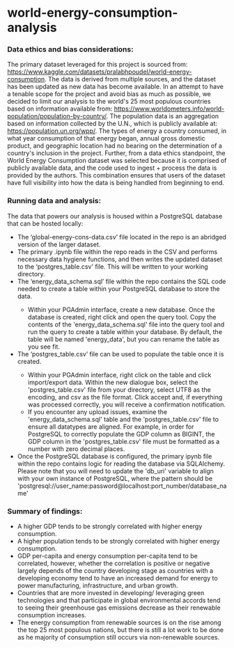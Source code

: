 # world-energy-consumption-analysis

<h3>Data ethics and bias considerations:</h3>

The primary dataset leveraged for this project is sourced from: https://www.kaggle.com/datasets/pralabhpoudel/world-energy-consumption. The data is derived from multiple sources, and the dataset has been updated as new data has become available. In an attempt to have a tenable scope for the project and avoid bias as much as possible, we decided to limit our analysis to the world's 25 most populous countries based on information available from: https://www.worldometers.info/world-population/population-by-country/. The population data is an aggregation based on information collected by the U.N., which is publicly available at: https://population.un.org/wpp/. The types of energy a country consumed, in what year consumption of that energy began, annual gross domestic product, and geographic location had no bearing on the determination of a country's inclusion in the project. Further, from a data ethics standpoint, the World Energy Consumption dataset was selected because it is comprised of publicly available data, and the code used to ingest + process the data is provided by the authors. This combination ensures that users of the dataset have full visibility into how the data is being handled from beginning to end. 

<h3>Running data and analysis:</h3>

The data that powers our analysis is housed within a PostgreSQL database that can be hosted locally:
<ul>
  <li>The ‘global-energy-cons-data.csv’ file located in the repo is an abridged version of the larger dataset.</li>
  <li>The primary .ipynb file within the repo reads in the CSV and performs necessary data hygiene functions, and then writes the updated dataset to the ‘postgres_table.csv' file. This will be written to your working directory.</li>
  <li>The ‘energy_data_schema.sql’ file within the repo contains the SQL code needed to create a table within your PostgreSQL database to store the data.</li>
    <ul>
      <li>Within your PGAdmin interface, create a new database. Once the database is created, right click and open the query tool. Copy the contents of the 'energy_data_schema.sql' file into the query tool and run the query to create a table within your database. By default, the table will be named 'energy_data', but you can rename the table as you see fit.</li>
    </ul>
  <li>The ‘postgres_table.csv’ file can be used to populate the table once it is created.</li>
    <ul>
      <li>Within your PGAdmin interface, right click on the table and click import/export data. Within the new dialogue box, select the 'postgres_table.csv' file from your directory, select UTF8 as the encoding, and csv as the file format. Click accept and, if everything was processed correctly, you will receive a confirmation notification.</li>
      <li>If you encounter any upload issues, examine the 'energy_data_schema.sql' table and the 'postgres_table.csv' file to ensure all datatypes are aligned. For example, in order for PostgreSQL to correctly populate the GDP column as BIGINT, the GDP column in the 'postgres_table.csv' file must be formatted as a number with zero decimal places.</li>
    </ul>
  <li>Once the PostgreSQL database is configured, the primary ipynb file within the repo contains logic for reading the database via SQLAlchemy. Please note that you will need to update the 'db_uri' variable to align with your own instance of PostgreSQL, where the pattern should be 'postgresql://user_name:password@localhost:port_number/database_name'</li>
</ul>

<h3>Summary of findings:</h3>
<ul>
  <li>A higher GDP tends to be strongly correlated with higher energy consumption.</li>
  <li>A higher population tends to be strongly correlated with higher energy consumption.</li>
  <li>GDP per-capita and energy consumption per-capita tend to be correlated, however, whether the correlation is positive or negative largely depends of the country developing stage as countries with a developing economy tend to have an increased demand for energy to power manufacturing, infrastructure, and urban growth.</li>
  <li>Countries that are more invested in developing/ leveraging green technologies and that participate in global environmental accords tend to seeing their greenhouse gas emissions decrease as their renewable consumption increases.</li>
  <li>The energy consumption from renewable sources is on the rise among the top 25 most populous nations, but there is still a lot work to be done as he majority of consumption still occurs via non-renewable sources.</li>
</ul>
